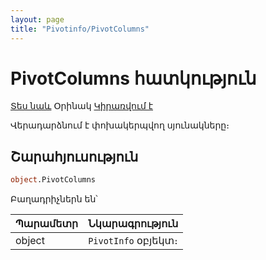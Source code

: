 ```yaml
---
layout: page
title: "Pivotinfo/PivotColumns"
---
```


# PivotColumns հատկություն

[Տես նաև](../PivotInfo.md) Օրինակ [Կիրառվում է](../PivotInfo.md)

Վերադարձնում է փոխակերպվող սյունակները։

## Շարահյուսություն

```vb
object.PivotColumns
```

Բաղադրիչներն են՝

| Պարամետր | Նկարագրություն |
|--|--|
| object | `PivotInfo` օբյեկտ։ |
